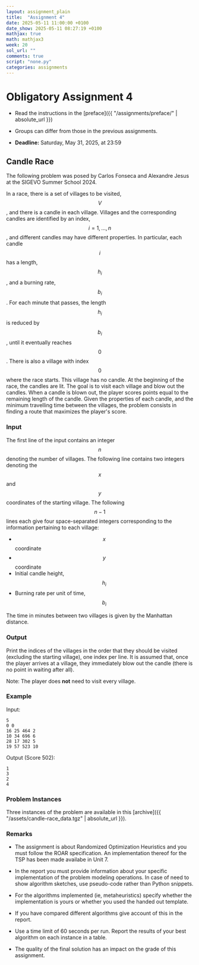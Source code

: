 ```yaml
---
layout: assignment_plain
title:  "Assignment 4"
date: 2025-05-11 11:00:00 +0100
date_show: 2025-05-11 08:27:19 +0100
mathjax: true
math: mathjax3
week: 20
sol_url: ""
comments: true
script: "none.py"
categories: assignments
---
```


<!-- https://pdmosses.github.io/just-the-docs-tests-old/docs/math/mathjax3/ -->

# Obligatory Assignment 4

- Read the instructions in the [preface]({{ "/assignments/preface/" | absolute_url }})

- Groups can differ from those in the previous assignments. 

- **Deadline:** Saturday, May 31, 2025, at 23:59


## Candle Race

The following problem was posed by Carlos Fonseca and Alexandre Jesus at the
SIGEVO Summer School 2024.

In a race, there is a set of villages to be visited, $$V$$, and there is a candle in
each village. Villages and the corresponding candles are identified by an index,
$$i = 1, \ldots , n$$, and different candles may have different properties. In particular,
each candle $$i$$ has a length, $$h_i$$, and a burning rate, $$b_i$$. For each minute that passes,
the length $$h_i$$ is reduced by $$b_i$$, until it eventually reaches $$0$$. There is also a village
with index $$0$$ where the race starts. This village has no candle.
At the beginning of the race, the candles are lit. The goal is to visit each village
and blow out the candles. When a candle is blown out, the player scores points
equal to the remaining length of the candle. Given the properties of each candle,
and the minimum travelling time between the villages, the problem consists in
finding a route that maximizes the player's score.

### Input

The first line of the input contains an integer $$n$$ denoting the number of villages.
The following line contains two integers denoting the $$x$$ and $$y$$ coordinates of the
starting village.
The following $$n - 1$$ lines each give four space-separated integers corresponding
to the information pertaining to each village:

- $$x$$ coordinate
- $$y$$ coordinate
- Initial candle height, $$h_i$$
- Burning rate per unit of time, $$b_i$$

The time in minutes between two villages is given by the Manhattan distance.

### Output

Print the indices of the villages in the order that they should be visited (excluding
the starting village), one index per line. It is assumed that, once the player arrives
at a village, they immediately blow out the candle (there is no point in waiting
after all).

Note: The player does **not** need to visit every village.

### Example

Input:

```text
5
0 0
16 25 464 2
10 34 696 6
28 17 302 5
19 57 523 10
```

Output (Score 502):

```text
1
3
2
4
```

### Problem Instances

Three instances of the problem are available in this [archive]({{
"/assets/candle-race_data.tgz" | absolute_url }}).


### Remarks

- The assignment is about Randomized Optimization Heuristics and you must follow
  the ROAR specification. An implementation thereof for the TSP has been made
  availabe in Unit 7.

- In the report you must provide information about your specific implementation
  of the problem modeling operations. In case of need to show algorithm
  sketches, use pseudo-code rather than Python snippets.

- For the algorithms implemented (ie, metaheuristics) specify whether the
  implementation is yours or whether you used the handed out template.

- If you have compared different algorithms give account of this in the report.

- Use a time limit of 60 seconds per run. Report the results of your best
  algorithm on each instance in a table.
  
- The quality of the final solution has an impact on the grade of this
  assignment.